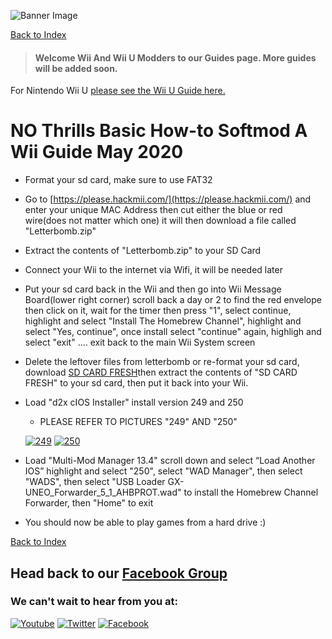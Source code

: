 ![Banner Image](https://WiiMasterRob.github.io/Wii-And-Wii-U-Guides/images/Banner-short.jpg)

[Back to Index](https://WiiMasterRob.github.io/Wii-And-Wii-U-Guides/)

> #### **Welcome Wii And Wii U Modders to our Guides page.  More guides will be added soon.**

For Nintendo Wii U [please see the Wii U Guide here.](https://wiimasterrob.github.io/Wii-And-Wii-U-Guides/)

# NO Thrills Basic How-to Softmod A Wii Guide May 2020


* Format your sd card, make sure to use FAT32


* Go to [https://please.hackmii.com/](https://please.hackmii.com/) and enter your unique MAC Address then cut either the blue or red wire(does not matter which one) it will then download a file called "Letterbomb.zip"


* Extract the contents of "Letterbomb.zip" to your SD Card


* Connect your Wii to the internet via Wifi, it will be needed later


* Put your sd card back in the Wii and then go into Wii Message Board(lower right corner) scroll back a day or 2 to find the red envelope then click on it, wait for the timer then press "1", select continue, highlight and select "Install The Homebrew Channel", highlight and select "Yes, continue", once install select "continue" again, highligh and select "exit" .... exit back to the main Wii System screen

* Delete the leftover files from letterbomb or re-format your sd card, download [SD CARD FRESH](https://mega.nz/file/jVkRBKrY#apZdW69bSguC3pLKwOosfxdua3hrhb7epMDaQTDUuGE)then extract the contents of "SD CARD FRESH" to your sd card, then put it back into your Wii. 


* Load "d2x cIOS Installer" install version 249 and 250
   * PLEASE REFER TO PICTURES "249" AND "250"
   
   [![249](https://WiiMasterRob.github.io/Wii-And-Wii-U-Guides/images/249thumb.png)](https://WiiMasterRob.github.io/Wii-And-Wii-U-Guides/images/249.jpg) [![250](https://WiiMasterRob.github.io/Wii-And-Wii-U-Guides/images/250thumb.png)](https://WiiMasterRob.github.io/Wii-And-Wii-U-Guides/images/250.jpg)


* Load "Multi-Mod Manager 13.4" scroll down and select “Load Another IOS” highlight and select "250", select "WAD Manager", then select "WADS", then select "USB Loader GX-UNEO_Forwarder_5_1_AHBPROT.wad" to install the Homebrew Channel Forwarder, then "Home" to exit


* You should now be able to play games from a hard drive :)

[Back to Index](https://WiiMasterRob.github.io/Wii-And-Wii-U-Guides/)

## Head back to our [Facebook Group](https://www.facebook.com/groups/534583420611589)

### We can't wait to hear from you at:

[![Youtube](https://WiiMasterRob.github.io/Wii-And-Wii-U-Guides/images/Youtube.png)](https://www.youtube.com/channel/UColJM59KTw-Ty5SiudsTt6A) [![Twitter](https://WiiMasterRob.github.io/Wii-And-Wii-U-Guides/images/Twitter.png)](https://twitter.com/UModders) [![Facebook](https://WiiMasterRob.github.io/Wii-And-Wii-U-Guides/images/FBlogo.png)](https://www.facebook.com/groups/534583420611589)
